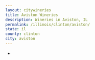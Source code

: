 ```yaml
---
layout: citywineries
title: Aviston Wineries
description: Wineries in Aviston, IL
permalink: /illinois/clinton/aviston/
state: il
county: clinton
city: aviston
---
```

-
